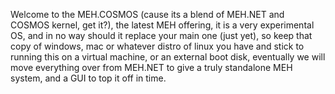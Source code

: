 Welcome to the MEH.COSMOS (cause its a blend of MEH.NET and COSMOS kernel, get it?), the latest MEH offering, it is a very experimental OS, and in no way should it replace your main one (just yet), so keep that copy of windows, mac or whatever distro of linux you have and stick to running this on a virtual machine, or an external boot disk, eventually we will move everything over from MEH.NET to give a truly standalone MEH system, and a GUI to top it off in time.